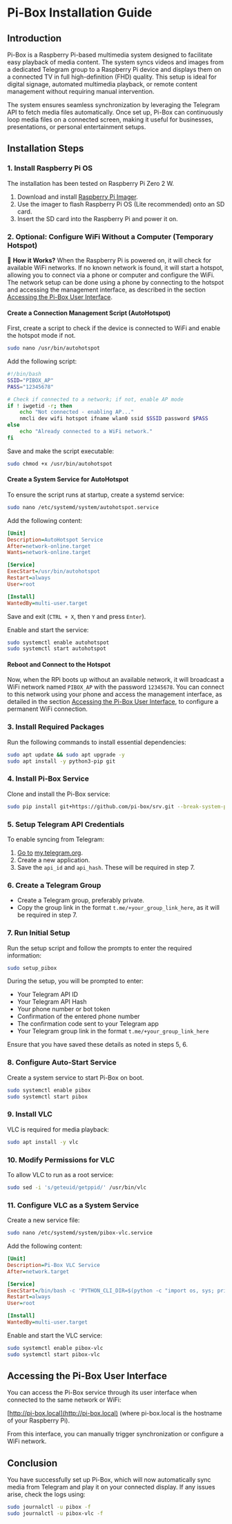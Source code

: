 # Pi-Box Installation Guide

## Introduction

Pi-Box is a Raspberry Pi-based multimedia system designed to facilitate easy playback of media content. The system syncs videos and images from a dedicated Telegram group to a Raspberry Pi device and displays them on a connected TV in full high-definition (FHD) quality. This setup is ideal for digital signage, automated multimedia playback, or remote content management without requiring manual intervention.

The system ensures seamless synchronization by leveraging the Telegram API to fetch media files automatically. Once set up, Pi-Box can continuously loop media files on a connected screen, making it useful for businesses, presentations, or personal entertainment setups.

## Installation Steps

### 1. Install Raspberry Pi OS

The installation has been tested on Raspberry Pi Zero 2 W.

1. Download and install [Raspberry Pi Imager](https://www.raspberrypi.com/software/).
2. Use the imager to flash Raspberry Pi OS (Lite recommended) onto an SD card.
3. Insert the SD card into the Raspberry Pi and power it on.

### 2. Optional: Configure WiFi Without a Computer (Temporary Hotspot)

📌 **How it Works?** When the Raspberry Pi is powered on, it will check for available WiFi networks. If no known network is found, it will start a hotspot, allowing you to connect via a phone or computer and configure the WiFi. The network setup can be done using a phone by connecting to the hotspot and accessing the management interface, as described in the section [Accessing the Pi-Box User Interface](#accessing-the-pi-box-user-interface).

#### Create a Connection Management Script (AutoHotspot)

First, create a script to check if the device is connected to WiFi and enable the hotspot mode if not.

```bash
sudo nano /usr/bin/autohotspot
```

Add the following script:

```bash
#!/bin/bash
SSID="PIBOX_AP"
PASS="12345678"

# Check if connected to a network; if not, enable AP mode
if ! iwgetid -r; then
    echo "Not connected - enabling AP..."
    nmcli dev wifi hotspot ifname wlan0 ssid $SSID password $PASS
else
    echo "Already connected to a WiFi network."
fi
```

Save and make the script executable:

```bash
sudo chmod +x /usr/bin/autohotspot
```

#### Create a System Service for AutoHotspot

To ensure the script runs at startup, create a systemd service:

```bash
sudo nano /etc/systemd/system/autohotspot.service
```

Add the following content:

```ini
[Unit]
Description=AutoHotspot Service
After=network-online.target
Wants=network-online.target

[Service]
ExecStart=/usr/bin/autohotspot
Restart=always
User=root

[Install]
WantedBy=multi-user.target
```

Save and exit (`CTRL + X`, then `Y` and press `Enter`).

Enable and start the service:

```bash
sudo systemctl enable autohotspot
sudo systemctl start autohotspot
```

#### Reboot and Connect to the Hotspot

Now, when the RPi boots up without an available network, it will broadcast a WiFi network named `PIBOX_AP` with the password `12345678`. You can connect to this network using your phone and access the management interface, as detailed in the section [Accessing the Pi-Box User Interface](#accessing-the-pi-box-user-interface), to configure a permanent WiFi connection.

### 3. Install Required Packages

Run the following commands to install essential dependencies:

```bash
sudo apt update && sudo apt upgrade -y
sudo apt install -y python3-pip git
```

### 4. Install Pi-Box Service

Clone and install the Pi-Box service:

```bash
sudo pip install git+https://github.com/pi-box/srv.git --break-system-packages
```

### 5. Setup Telegram API Credentials

To enable syncing from Telegram:

1. [Go to](https://my.telegram.org/) [my.telegram.org](https://my.telegram.org/).
2. Create a new application.
3. Save the `api_id` and `api_hash`. These will be required in step 7.

### 6. Create a Telegram Group

- Create a Telegram group, preferably private.
- Copy the group link in the format `t.me/+your_group_link_here`, as it will be required in step 7.

### 7. Run Initial Setup

Run the setup script and follow the prompts to enter the required information:

```bash
sudo setup_pibox
```

During the setup, you will be prompted to enter:

- Your Telegram API ID
- Your Telegram API Hash
- Your phone number or bot token
- Confirmation of the entered phone number
- The confirmation code sent to your Telegram app
- Your Telegram group link in the format `t.me/+your_group_link_here`

Ensure that you have saved these details as noted in steps 5, 6.

### 8. Configure Auto-Start Service

Create a system service to start Pi-Box on boot.

```bash
sudo systemctl enable pibox
sudo systemctl start pibox
```

### 9. Install VLC

VLC is required for media playback:

```bash
sudo apt install -y vlc
```

### 10. Modify Permissions for VLC

To allow VLC to run as a root service:

```bash
sudo sed -i 's/geteuid/getppid/' /usr/bin/vlc
```

### 11. Configure VLC as a System Service

Create a new service file:

```bash
sudo nano /etc/systemd/system/pibox-vlc.service
```

Add the following content:

```ini
[Unit]
Description=Pi-Box VLC Service
After=network.target

[Service]
ExecStart=/bin/bash -c 'PYTHON_CLI_DIR=$(python -c "import os, sys; print(os.path.join(os.path.dirname(sys.executable), 'Scripts' if os.name == 'nt' else 'bin'))"); FILES_PATH="$PYTHON_CLI_DIR/files/*"; cvlc --loop --no-osd $FILES_PATH'
Restart=always
User=root

[Install]
WantedBy=multi-user.target
```

Enable and start the VLC service:

```bash
sudo systemctl enable pibox-vlc
sudo systemctl start pibox-vlc
```

## Accessing the Pi-Box User Interface

You can access the Pi-Box service through its user interface when connected to the same network or WiFi:

[http://pi-box.local](http://pi-box.local) (where pi-box.local is the hostname of your Raspberry Pi).

From this interface, you can manually trigger synchronization or configure a WiFi network.

## Conclusion

You have successfully set up Pi-Box, which will now automatically sync media from Telegram and play it on your connected display. If any issues arise, check the logs using:

```bash
sudo journalctl -u pibox -f
sudo journalctl -u pibox-vlc -f
```
